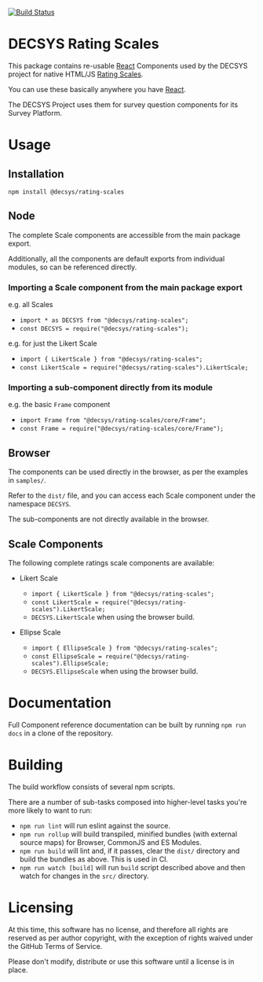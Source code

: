[![Build Status](https://travis-ci.org/decsys/rating-scales.svg?branch=master)](https://travis-ci.org/decsys/rating-scales)

# DECSYS Rating Scales

This package contains re-usable [React] Components used by the DECSYS project for native HTML/JS [Rating Scales].

You can use these basically anywhere you have [React].

The DECSYS Project uses them for survey question components for its Survey Platform.

# Usage

## Installation

`npm install @decsys/rating-scales`

## Node

The complete Scale components are accessible from the main package export.

Additionally, all the components are default exports from individual modules, so can be referenced directly.

### Importing a Scale component from the main package export

e.g. all Scales

- `import * as DECSYS from "@decsys/rating-scales";`
- `const DECSYS = require("@decsys/rating-scales");`

e.g. for just the Likert Scale

- `import { LikertScale } from "@decsys/rating-scales";`
- `const LikertScale = require("@decsys/rating-scales").LikertScale;`

### Importing a sub-component directly from its module

e.g. the basic `Frame` component

- `import Frame from "@decsys/rating-scales/core/Frame";`
- `const Frame = require("@decsys/rating-scales/core/Frame");`

## Browser

The components can be used directly in the browser, as per the examples in `samples/`.

Refer to the `dist/` file, and you can access each Scale component under the namespace `DECSYS`.

The sub-components are not directly available in the browser.

## Scale Components

The following complete ratings scale components are available:

- Likert Scale

  - `import { LikertScale } from "@decsys/rating-scales";`
  - `const LikertScale = require("@decsys/rating-scales").LikertScale;`
  - `DECSYS.LikertScale` when using the browser build.

- Ellipse Scale
  - `import { EllipseScale } from "@decsys/rating-scales";`
  - `const EllipseScale = require("@decsys/rating-scales").EllipseScale;`
  - `DECSYS.EllipseScale` when using the browser build.

# Documentation

Full Component reference documentation can be built by running `npm run docs` in a clone of the repository.

# Building

The build workflow consists of several npm scripts.

There are a number of sub-tasks composed into higher-level tasks you're more likely to want to run:

- `npm run lint` will run eslint against the source.
- `npm run rollup` will build transpiled, minified bundles (with external source maps) for Browser, CommonJS and ES Modules.
- `npm run build` will lint and, if it passes, clear the `dist/` directory and build the bundles as above. This is used in CI.
- `npm run watch [build]` will run `build` script described above and then watch for changes in the `src/` directory.

# Licensing

At this time, this software has no license, and therefore all rights are reserved as per author copyright, with the exception of rights waived under the GitHub Terms of Service.

Please don't modify, distribute or use this software until a license is in place.

[react]: https://reactjs.org/
[rating scales]: https://en.wikipedia.org/wiki/Rating_scale
